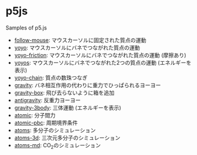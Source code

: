 # p5js
Samples of p5.js

* [follow-mouse](https://vitroid.github.io/p5js/follow-mouse/): マウスカーソルに固定された質点の運動
* [yoyo](https://vitroid.github.io/p5js/yoyo): マウスカーソルにバネでつながれた質点の運動
* [yoyo-friction](https://vitroid.github.io/p5js/yoyo-friction): マウスカーソルにバネでつながれた質点の運動 (摩擦あり)
* [yoyos](https://vitroid.github.io/p5js/yoyos): マウスカーソルにバネでつながれた2つの質点の運動 (エネルギーを表示)
* [yoyo-chain](https://vitroid.github.io/p5js/yoyo-chain): 質点の数珠つなぎ
* [gravity](https://vitroid.github.io/p5js/gravity): バネ相互作用の代わりに重力でひっぱられるヨーヨー
* [gravity-box](https://vitroid.github.io/p5js/gravity-box): 飛び去らないように箱を追加
* [antigravity](https://vitroid.github.io/p5js/antigravity): 反重力ヨーヨー
* [gravity-3body](https://vitroid.github.io/p5js/gravity-3body): 三体運動 (エネルギーを表示)
* [atomic](https://vitroid.github.io/p5js/atomic): 分子間力
* [atomic-pbc](https://vitroid.github.io/p5js/atomic-pbc): 周期境界条件
* [atoms](https://vitroid.github.io/p5js/atoms): 多分子のシミュレーション
* [atoms-3d](https://vitroid.github.io/p5js/atoms-3d): 三次元多分子のシミュレーション
* [atoms-md](https://vitroid.github.io/p5js/atoms-md): CO<sub>2</sub>のシミュレーション
